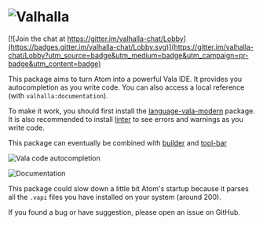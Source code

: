 # ![Valhalla](https://raw.githubusercontent.com/Bat41/valhalla/master/valhalla.png)

<p align="center">

[![Join the chat at https://gitter.im/valhalla-chat/Lobby](https://badges.gitter.im/valhalla-chat/Lobby.svg)](https://gitter.im/valhalla-chat/Lobby?utm_source=badge&utm_medium=badge&utm_campaign=pr-badge&utm_content=badge)

</p>

This package aims to turn Atom into a powerful Vala IDE. It provides you autocompletion as you write code. You can also access a local reference (with `valhalla:documentation`).

To make it work, you should first install the [language-vala-modern](https://atom.io/packages/language-vala-modern) package. It is also recommended to install [linter](https://atom.io/packages/linter) to see errors and warnings as you write code.

This package can eventually be combined with [builder](https://atom.io/packages/builder) and [tool-bar](https://atom.io/packages/tool-bar)

![Vala code autocompletion](https://raw.githubusercontent.com/Bat41/valhalla/master/autocomplete.png)

![Documentation](https://raw.githubusercontent.com/Bat41/valhalla/master/doc.png)

This package could slow down a little bit Atom's startup because it parses all the `.vapi` files you have installed on your system (around 200).

If you found a bug or have suggestion, please open an issue on GitHub.
